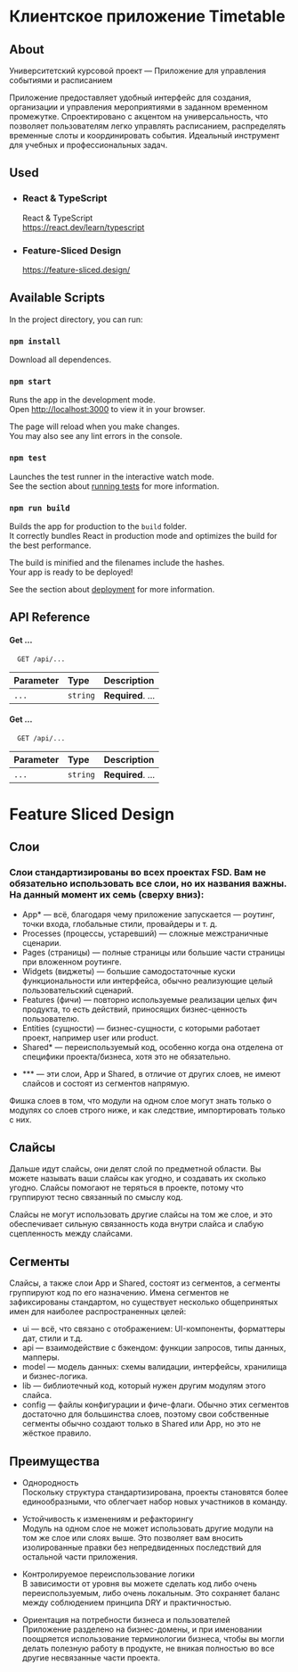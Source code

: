 # Клиентское приложение Timetable


## About

Университетский курсовой проект — Приложение для управления событиями и расписанием

Приложение предоставляет удобный интерфейс для создания, организации и управления мероприятиями в заданном временном промежутке. Спроектировано с акцентом на универсальность, что позволяет пользователям легко управлять расписанием, распределять временные слоты и координировать события. Идеальный инструмент для учебных и профессиональных задач.


## Used

* ### React & TypeScript
    React & TypeScript \
    https://react.dev/learn/typescript

* ### Feature-Sliced Design
    https://feature-sliced.design/


## Available Scripts

In the project directory, you can run:

### `npm install`

Download all dependences.

### `npm start`

Runs the app in the development mode.\
Open [http://localhost:3000](http://localhost:3000) to view it in your browser.

The page will reload when you make changes.\
You may also see any lint errors in the console.

### `npm test`

Launches the test runner in the interactive watch mode.\
See the section about [running tests](https://facebook.github.io/create-react-app/docs/running-tests) for more information.

### `npm run build`

Builds the app for production to the `build` folder.\
It correctly bundles React in production mode and optimizes the build for the best performance.

The build is minified and the filenames include the hashes.\
Your app is ready to be deployed!

See the section about [deployment](https://facebook.github.io/create-react-app/docs/deployment) for more information.



## API Reference

#### Get ...

```http
  GET /api/...
```

| Parameter | Type     | Description                |
| :-------- | :------- | :------------------------- |
| `...` | `string` | **Required**. ... |

#### Get ...

```http
  GET /api/...
```

| Parameter | Type     | Description                       |
| :-------- | :------- | :-------------------------------- |
| `...`      | `string` | **Required**. ... |


# Feature Sliced Design
## Слои
### Слои стандартизированы во всех проектах FSD. Вам не обязательно использовать все слои, но их названия важны. На данный момент их семь (сверху вниз):

- App* — всё, благодаря чему приложение запускается — роутинг, точки входа, глобальные стили, провайдеры и т. д.
- Processes (процессы, устаревший) — сложные межстраничные сценарии.
- Pages (страницы) — полные страницы или большие части страницы при вложенном роутинге.
- Widgets (виджеты) — большие самодостаточные куски функциональности или интерфейса, обычно реализующие целый пользовательский сценарий.
- Features (фичи) — повторно используемые реализации целых фич продукта, то есть действий, приносящих бизнес-ценность пользователю.
- Entities (сущности) — бизнес-сущности, с которыми работает проект, например user или product.
- Shared* — переиспользуемый код, особенно когда она отделена от специфики проекта/бизнеса, хотя это не обязательно.
* *** — эти слои, App и Shared, в отличие от других слоев, не имеют слайсов и состоят из сегментов напрямую.

Фишка слоев в том, что модули на одном слое могут знать только о модулях со слоев строго ниже, и как следствие, импортировать только с них.

## Слайсы
Дальше идут слайсы, они делят слой по предметной области. Вы можете называть ваши слайсы как угодно, и создавать их сколько угодно. Слайсы помогают не теряться в проекте, потому что группируют тесно связанный по смыслу код.

Слайсы не могут использовать другие слайсы на том же слое, и это обеспечивает сильную связанность кода внутри слайса и слабую сцепленность между слайсами.

## Сегменты
Слайсы, а также слои App и Shared, состоят из сегментов, а сегменты группируют код по его назначению. Имена сегментов не зафиксированы стандартом, но существует несколько общепринятых имен для наиболее распространенных целей:

- ui — всё, что связано с отображением: UI-компоненты, форматтеры дат, стили и т.д.
- api — взаимодействие с бэкендом: функции запросов, типы данных, мапперы.
- model — модель данных: схемы валидации, интерфейсы, хранилища и бизнес-логика.
- lib — библиотечный код, который нужен другим модулям этого слайса.
- config — файлы конфигурации и фиче-флаги.
Обычно этих сегментов достаточно для большинства слоев, поэтому свои собственные сегменты обычно создают только в Shared или App, но это не жёсткое правило.

## Преимущества
- Однородность \
Поскольку структура стандартизирована, проекты становятся более единообразными, что облегчает набор новых участников в команду.

- Устойчивость к изменениям и рефакторингу \
Модуль на одном слое не может использовать другие модули на том же слое или слоях выше.
Это позволяет вам вносить изолированные правки без непредвиденных последствий для остальной части приложения.

- Контролируемое переиспользование логики \
В зависимости от уровня вы можете сделать код либо очень переиспользуемым, либо очень локальным.
Это сохраняет баланс между соблюдением принципа DRY и практичностью.

- Ориентация на потребности бизнеса и пользователей \
Приложение разделено на бизнес-домены, и при именовании поощряется использование терминологии бизнеса, чтобы вы могли делать полезную работу в продукте, не вникая полностью во все другие несвязанные части проекта.
